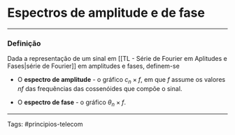 # Espectros de amplitude e de fase

---

### Definição

Dada a representação de um sinal em [[TL - Série de Fourier em Aplitudes e Fases|série de Fourier]] em amplitudes e fases, definem-se

- O **espectro de amplitude** -  o gráfico $c_n \times f$, em que $f$ assume os valores $nf$ das frequências das cossenóides que compõe o sinal. 

- O **espectro de fase** - o gráfico $\theta_n \times f$.

---

Tags: #principios-telecom 